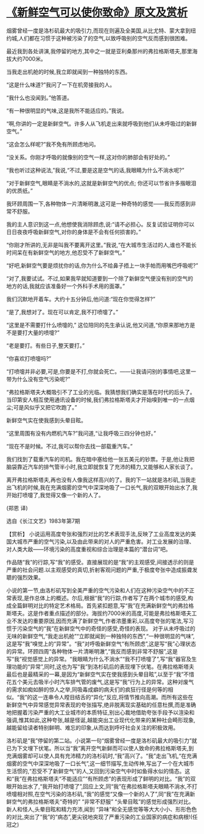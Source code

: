 # [《新鲜空气可以使你致命》原文及赏析](https://www.vrrw.net/wx/15470.html)

烟雾曾经一度是洛杉矶最大的吸引力,而现在则遍及全美国,从比尤特、蒙大拿到纽约城,人们都在习惯于这种被污染了的空气,以致呼吸别的空气反而感到很困难。

最近我到各处讲演,我停留的地方,其中之一就是亚利桑那州的弗拉格斯塔夫,那里海拔大约7000米。

当我走出机舱的时候,我立即就闻到一种独特的东西。

“这是什么味道?”我问了一下在机旁接我的人。

“我什么也没闻到。”他答道。

“有一种很明显的气味,这是我所不能适应的。”我说。

“啊,你讲的一定是新鲜空气。许多人从飞机走出来就呼吸到他们从未呼吸过的新鲜空气。”

“这会怎么样呢?”我不免有所顾虑地问。

“没关系。你刚才呼吸的就像别的空气一样,这对你的肺部会有好处的。”

“我也听过这种说法,”我说,“不过,要是这是空气的话,我眼睛为什么不淌水呢?”

“对于新鲜空气,眼睛是不淌水的,这就是新鲜空气的优点; 你还可以节省许多揩眼泪的优质纸。”

我环顾周围一下,各种物体一片清晰明澈,这可是一种奇特的感觉——我反而感到非常不舒服。

我的主人意识到这一点,他想使我消除顾虑,说:“请不必担心。反复试验证明你可以日日夜夜呼吸新鲜空气,对你的身体是不会有任何损害的。”

“你刚才所讲的,无非是叫我不要离开这里。”我说,“在大城市生活过的人,谁也不能长时间呆在有新鲜空气的地方,他忍受不了新鲜空气。”

“好吧,新鲜空气要是烦扰你的话,你为什么不给鼻子捂上一块手帕而用嘴巴呼吸呢?”

“对了,我要试试。不过,如果我早就知道要到一个除了新鲜空气便没有别的空气的地方的话,我就应该准备好一个外科手术用的面罩。”

我们沉默地开着车。大约十五分钟后,他问道:“现在你觉得怎样?”

“是了,我想对了。现在可以肯定,我不打喷嚏了。”

“这里是不需要打什么喷嚏的,” 这位陪同的先生承认说,他又问道,“你原来那地方是不是要打大量的喷嚏?”

“老是要打。有些日子,整天要打。”

“你喜欢打喷嚏吗?”

“打喷嚏并非必要,可是,你要是不打,你就会死亡。——让我请问别的事情吧,这里一带为什么没有空气污染呢?”

“弗拉格斯塔夫大概吸引不了工业的光临。我猜想我们确实是落在时代的后头了。当印第安人相互使用通讯设备的时候,我们弗拉格斯塔夫才开始嗅到唯一的一点烟尘;可是风似乎又把它吹跑了。”

新鲜空气实在使我感到头晕目眩。

“这里周围有没有内燃机汽车?”我问道,“让我呼吸三四分钟也好。”

“现在不是时候。不过,我可以帮你去找一部载重汽车。”

我们找到了载重汽车的司机。我在暗中塞给他一张五美元的钞票。于是,他让我把脑袋靠近汽车的排气管半小时,我立即就恢复了充沛的精力,又能够和人家长谈了。

离开弗拉格斯塔夫,再也没有人像我这样高兴的了。我的下一站就是洛杉矶,当我走出飞机的时候,我在充满烟雾的空气中深深地吸了一口长气,我的双眼开始出水了,我开始打喷嚏了,我觉得又像一个新的人了。

(郑恩 译)

选自《长江文艺》1983年第7期



【赏析】 小说运用高度夸张和强烈对比的艺术表现手法,反映了工业高度发达的美国大城市严重的空气污染,以及由此带来的对人的严重危害。对工业发展的治理、对人类大敌——环境污染的高度重视和综合治理是本篇的“潜台词”吧。

作品随“我”的行踪,写“我”的感受。直接展现的是“我”的主观感受,间接透示的则是严重的社会问题.以主观感受的真切,折射客观问题的严重,于极度夸张中造成振聋发聩的强烈效果。

小说的第一节,由洛杉矶写到全美严重的空气污染和人们在这种污染空气中的不正常表现,是作总体上的概述。尔后,根据“我”的行踪,作者写了在两个城市的感受,构成全篇鲜明对比的特定艺术格局。首先紧扣题意,写“我”在充满新鲜空气的弗拉格斯塔夫。这是作者重点描述的部分。海拔约7000米的高度,可能是弗拉格斯塔夫工业不发达的重要原因,因而充满了新鲜空气,作者浓墨重彩,以高度夸张的笔法,写习惯于污染空气的“我”在新鲜空气中的奇怪的感受,奇怪的表现。 对于从未呼吸过的无味的新鲜空气,“我走出机舱”“立即就闻到一种独特的东西”,“一种很明显的气味”,这是写“我”嗅觉上的“异常”。“我”对呼吸新鲜空气“有所顾虑”,这是写“我”心理状态的异常。环顾四周“各种物体一片清晰明澈”,“我反而感到非常不舒服”,这是写“我”视觉感觉上的异常。“我眼睛为什么不淌水”“我不打喷嚏了”,写“我”器官及生理功能的“异常”,同时,这也为写“我”到洛杉矶后的表现埋下伏笔。在弗拉格斯塔夫最后也是最精采的一幕,是因为“新鲜空气实在使我感到头晕目眩”,以至于“我”不惜花五个美元去吸半小时汽车排气管的废气,这是写“我”行为上的异常。这种对废气的需求如痴如醉的惊人之举,同吸毒成癖的病夫们的疯狂行径是何等的相似。“我”的这一连串令人瞠目结舌的“异化”反应,将情节推向高潮。而所有这些在新鲜空气中异常感觉异常表现的夸张描写,绝非脱离现实基础的任意杜撰,而是准确地把握着污染严重的大工业城市的本质特征,别出心裁地借助夸张手段予以渲染和强调,惟其如此,这种夸张,越是怪诞,越能突出工业现代化带来的某种社会畸形现象,越能留给读者特别鲜明、难忘的印象,从而达到呼吁社会关注的积极效用。

洛杉矶是“我”停留的第二站。小说第一句“烟雾曾经一度是洛杉矶最大的吸引力”就已为下文埋下伏笔。所以当“我”离开空气新鲜而可以使人致命的弗拉格斯塔夫,到充满烟雾却可以使人具有充沛精力的洛杉矶时,“我”高兴了。“我”走出飞机,“在充满烟雾的空气中深深地吸了一口长气”,这一细节描写,生动传神,写出了一个在大城市生活惯的,“忍受不了新鲜空气”的人,又回到污染空气中时如鱼得水似的情态。这和“我”在弗拉格斯塔夫“不能适应”“有所顾虑”的表现形成了鲜明的对比。“我”的双眼开始出水了,“我开始打喷嚏了”,回应上文,同“我”在弗拉格斯塔夫眼睛不淌水,不打喷嚏相对照,在空气污染的洛杉矶,“我”的感觉“又像一个新的人了”,同“我”在充满新鲜空气的弗拉格斯塔夫“奇特的” “非常不舒服” “头晕目眩”的感觉形成强烈对比。新人和怪人,头晕目眩和精力充沛,闻到 “异味”和全无感觉等等大大小小、形形色色的对比,突出了“我”的“病态”,更尖锐地突现了严重污染的工业国家的病症和病根!(任冠之)

